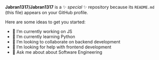 **Jabran1317/Jabran1317** is a ✨ _special_ ✨ repository because its `README.md` (this file) appears on your GitHub profile.

Here are some ideas to get you started:

- 🔭 I’m currently working on JS
- 🌱 I’m currently learning Python
- 👯 I’m looking to collaborate on backend development
- 🤔 I’m looking for help with frontend development
- 💬 Ask me about about Software Engineering
